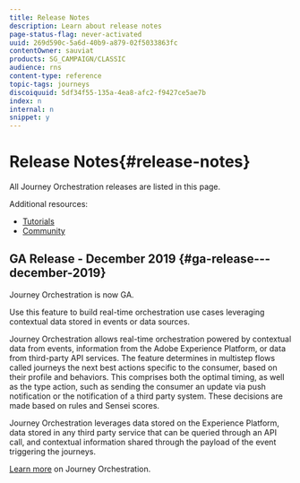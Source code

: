 ```yaml
---
title: Release Notes
description: Learn about release notes
page-status-flag: never-activated
uuid: 269d590c-5a6d-40b9-a879-02f5033863fc
contentOwner: sauviat
products: SG_CAMPAIGN/CLASSIC
audience: rns
content-type: reference
topic-tags: journeys
discoiquuid: 5df34f55-135a-4ea8-afc2-f9427ce5ae7b
index: n
internal: n
snippet: y
---
```


# Release Notes{#release-notes}

All Journey Orchestration releases are listed in this page.
 
Additional resources:

* [Tutorials](https://docs.adobe.com/content/help/en/platform-learn/tutorials/journey-orchestration/journey-orchestration-introduction.html)
* [Community](https://www.adobe.com/go/journeyscommunity)

## GA Release - December 2019 {#ga-release---december-2019}

Journey Orchestration is now GA. 

Use this feature to build real-time orchestration use cases leveraging contextual data stored in events or data sources.

Journey Orchestration allows real-time orchestration powered by contextual data from events, information from the Adobe Experience Platform, or data from third-party API services. The feature determines in multistep flows called journeys the next best actions specific to the consumer, based on their profile and behaviors. This comprises both the optimal timing, as well as the type action, such as sending the consumer an update via push notification or the notification of a third party system. These decisions are made based on rules and Sensei scores.

Journey Orchestration leverages data stored on the Experience Platform, data stored in any third party service that can be queried through an API call, and contextual information shared through the payload of the event triggering the journeys.

[Learn more](../about/intro.md) on Journey Orchestration.
